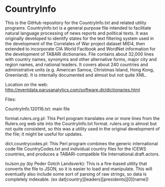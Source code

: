 CountryInfo
===========

This is the GitHub repository for the CountryInfo.txt and related utility programs.
CountryInfo.txt is a general purpose file intended to facilitate natural language
processing of news reports and political texts. It was originally developed to identify
states for the text filtering system used in the development of the Correlates of War
project dataset MID4, then extended to incorporate CIA World Factbook and WordNet
information for the development of TABARI dictionaries. File contains about 32,000 lines
with country names, synonyms and other alternative forms, major city and region names,
and national leaders. It covers about 240 countries and administrative units
(e.g. American Samoa, Christmas Island, Hong Kong, Greenland). It is internally documented
and almost but not quite XML.

Location on the web:  http://eventdata.parusanalytics.com/software.dir/dictionaries.html

Files:

CountryInfo.120116.txt: main file

format.rulers.org.pl:
This Perl program translates one or more lines from the Rulers.org web site into the
CountryInfo.txt format. rulers.org is almost but not quite consistent, so this was a
utility used in the original development of the file; it might be useful for updates.

dict.countrycodes.pl:
This Perl program combines the generic international code file CountryCodes.txt and
individual country files for the ICEWS countries, and produces a TABARI-compatible
file International.draft.actors.

toJson.py (by Peder Gotch Landsverk):
This is a fire-based utility that converts the file to JSON, so it is easier to load and manipulate.
This will eventually also include some sort of parsing of raw strings, so data is completely indexable.
(ex dat[country][leaders][presidents][0][name])
